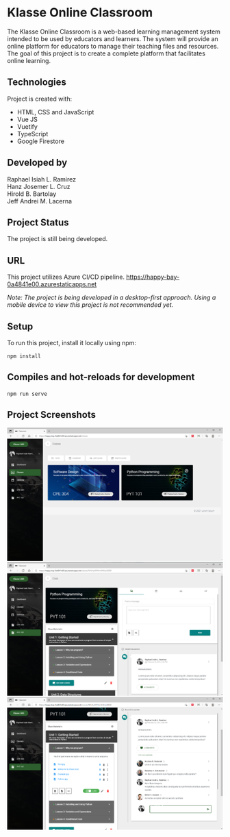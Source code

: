 # Klasse Online Classroom

The Klasse Online Classroom is a web-based learning management system intended to be used by educators and learners. The system will provide an online platform for educators to manage their teaching files and resources. The goal of this project is to create a complete platform that facilitates online learning.

## Technologies
Project is created with:
* HTML, CSS and JavaScript
* Vue JS
* Vuetify
* TypeScript
* Google Firestore

## Developed by
Raphael Isiah L. Ramirez <br />
Hanz Josemer L. Cruz <br />
Hirold B. Bartolay <br />
Jeff Andrei M. Lacerna <br />

## Project Status
The project is still being developed.

## URL
This project utilizes Azure CI/CD pipeline.
https://happy-bay-0a4841e00.azurestaticapps.net

_Note: The project is being developed in a desktop-first approach. Using a mobile device to view this project is not recommended yet._

## Setup
To run this project, install it locally using npm:
```
npm install
```
## Compiles and hot-reloads for development
```
npm run serve
```
## Project Screenshots

<img src="demo/classes.png">
<img src="demo/classview.png">
<img src="demo/classfilespost.png">
